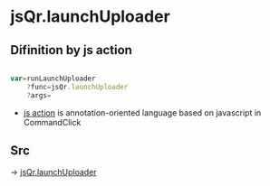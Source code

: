 # jsQr.launchUploader

## Difinition by js action

```js.js

var=runLaunchUploader
	?func=jsQr.launchUploader
	?args=

```

- [js action]() is annotation-oriented language based on javascript in CommandClick

## Src

-> [jsQr.launchUploader](https://github.com/puutaro/CommandClick/blob/master/app/src/main/java/com/puutaro/commandclick/fragment_lib/terminal_fragment/js_interface/qr/JsQr.kt#L74)


